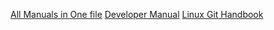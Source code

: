 [All Manuals in One file](https://github.com/ZhanLiang06/DE_malay_news/blob/main/ONE%20FOR%20ALL%20MANUAL.md)
[Developer Manual](https://github.com/ZhanLiang06/DE_malay_news/blob/main/Developer%20Manual.md)
[Linux Git Handbook](https://github.com/ZhanLiang06/DE_malay_news/blob/main/Linux%20Git%20Handbook.md)
